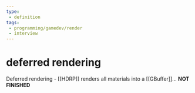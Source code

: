 ```yaml
---
type: 
 - definition
tags:
 - programming/gamedev/render
 - interview 
---
```

# deferred rendering

Deferred rendering - [[HDRP]] renders all materials into a [[GBuffer]]...  **NOT FINISHED**